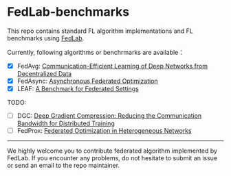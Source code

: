 # FedLab-benchmarks
This repo contains standard FL algorithm implementations and FL benchmarks using [FedLab](https://github.com/SMILELab-FL/FedLab). 

Currently, following algorithms or benchrmarks are available：

- [x] FedAvg: [Communication-Efficient Learning of Deep Networks from Decentralized Data](http://proceedings.mlr.press/v54/mcmahan17a/mcmahan17a.pdf)
- [x] FedAsync: [Asynchronous Federated Optimization](http://arxiv.org/abs/1903.03934)
- [x] LEAF: [A Benchmark for Federated Settings](http://arxiv.org/abs/1812.01097)

TODO:

- [ ] DGC: [Deep Gradient Compression: Reducing the Communication Bandwidth for Distributed Training](https://arxiv.org/abs/1712.01887)
- [ ] FedProx: [Federated Optimization in Heterogeneous Networks](https://arxiv.org/abs/1812.06127)

------

We highly welcome you to contribute federated algorithm implemented by FedLab. If you encounter any problems, do not hesitate to submit an issue or send an email to the repo maintainer.
